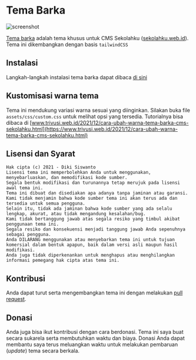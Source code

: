 # Tema Barka
![screenshot](https://blogger.googleusercontent.com/img/a/AVvXsEjOEBjVmlJ5NKWS1cq__AX4-9NA3WZjhD7lm8jt063ZmrzwdhGO_TXFee9U3ag9zO37P6j3SG1upTdhK_vPzbEe0VISqlJRcq_M7i_bEJQweZWsGf7bVYlg471vRFTeCRVR0o3rVxthajpZBie_JwjJSCdfv2ihMEsUV_WpstR-2UPJA98F-Kkp3vK_0g=w640-h400)

[Tema barka](https://www.trivusi.web.id/2021/12/download-tema-cms-sekolahku-gratis.html) adalah tema khusus untuk CMS Sekolahku ([sekolahku.web.id](https://sekolahku.web.id)). Tema ini dikembangkan dengan basis `tailwindCSS`

## Instalasi

Langkah-langkah instalasi tema barka dapat dibaca [di sini](https://silirdev.com/2021/11/tutorial-instalasi-theme-cms-sekolahku)

## Kustomisasi warna tema

Tema ini mendukung variasi warna sesuai yang diinginkan. Silakan buka file `assets/css/custom.css` untuk melihat opsi yang tersedia. Tutorialnya bisa dibaca di [www.trivusi.web.id/2021/12/cara-ubah-warna-tema-barka-cms-sekolahku.html](https://www.trivusi.web.id/2021/12/cara-ubah-warna-tema-barka-cms-sekolahku.html)

## Lisensi dan Syarat

```
Hak cipta (c) 2021 - Diki Siswanto
Lisensi tema ini memperbolehkan Anda untuk menggunakan, menyebarluaskan, dan memodifikasi kode sumber. 
Segala bentuk modifikasi dan turunannya tetap merujuk pada lisensi awal tema ini.
Tema ini dibuat dan disediakan apa adanya tanpa jaminan atau garansi. 
Kami tidak menjamin bahwa kode sumber tema ini akan terus ada dan tersedia untuk semua pengguna.
Selain itu, tidak ada jaminan bahwa kode sumber yang ada selalu lengkap, akurat, atau tidak mengandung kesalahan/bug.
Kami tidak bertanggung jawab atas segala resiko yang timbul akibat penggunaan tema ini.
Segala resiko dan konsekuensi menjadi tanggung jawab Anda sepenuhnya sebagai pengguna.
Anda DILARANG menggunakan atau menyebarkan tema ini untuk tujuan komersial dalam bentuk apapun, baik dalam versi asli maupun hasil modifikasi.
Anda juga tidak diperkenankan untuk menghapus atau menghilangkan informasi pemegang hak cipta atas tema ini.
```

## Kontribusi

Anda dapat turut serta mengembangkan tema ini dengan melakukan [pull request](https://github.com/dikisiswanto/barka/pulls).

## Donasi

Anda juga bisa ikut kontribusi dengan cara berdonasi. Tema ini saya buat secara sukarela serta membutuhkan waktu dan biaya. Donasi Anda dapat membantu saya terus meluangkan waktu untuk melakukan pembaruan (*update*) tema secara berkala.
